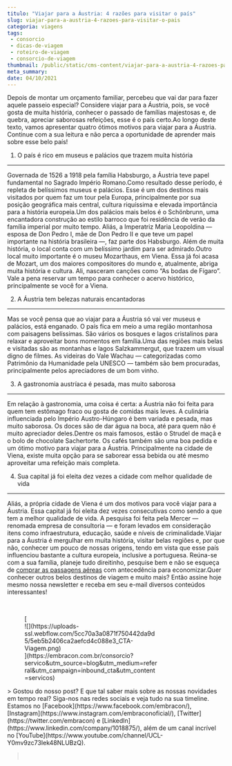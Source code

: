```yaml
---
titulo: "Viajar para a Áustria: 4 razões para visitar o país"
slug: viajar-para-a-austria-4-razoes-para-visitar-o-pais
categoria: viagens
tags:
 - consorcio
 - dicas-de-viagem
 - roteiro-de-viagem
 - consorcio-de-viagem
thumbnail: /public/static/cms-content/viajar-para-a-austria-4-razoes-para-visitar-o-pais.jpg
meta_summary: 
date: 04/10/2021
---
```

Depois de montar um orçamento familiar, percebeu que vai dar para fazer aquele passeio especial? Considere viajar para a Áustria, pois, se você gosta de muita história, conhecer o passado de famílias majestosas e, de quebra, apreciar saborosas refeições, esse é o país certo.Ao longo deste texto, vamos apresentar quatro ótimos motivos para viajar para a Áustria. Continue com a sua leitura e não perca a oportunidade de aprender mais sobre esse belo país!

1. O país é rico em museus e palácios que trazem muita história
---------------------------------------------------------------

Governada de 1526 a 1918 pela família Habsburgo, a Áustria teve papel fundamental no Sagrado Império Romano.Como resultado desse período, é repleta de belíssimos museus e palácios. Esse é um dos destinos mais visitados por quem faz um tour pela Europa, principalmente por sua posição geográfica mais central, cultura riquíssima e elevada importância para a história europeia.Um dos palácios mais belos é o Schönbrunn, uma encantadora construção ao estilo barroco que foi residência de verão da família imperial por muito tempo. Aliás, a Imperatriz Maria Leopoldina — esposa de Don Pedro I, mãe de Don Pedro II e que teve um papel importante na história brasileira —, faz parte dos Habsburgo. Além de muita história, o local conta com um belíssimo jardim para ser admirado.Outro local muito importante é o museu Mozarthaus, em Viena. Essa já foi acasa de Mozart, um dos maiores compositores do mundo e, atualmente, abriga muita história e cultura. Ali, nasceram canções como “As bodas de Fígaro”. Vale a pena reservar um tempo para conhecer o acervo histórico, principalmente se você for a Viena.

2. A Áustria tem belezas naturais encantadoras
----------------------------------------------

Mas se você pensa que ao viajar para a Áustria só vai ver museus e palácios, está enganado. O país fica em meio a uma região montanhosa com paisagens belíssimas. São vários os bosques e lagos cristalinos para relaxar e aproveitar bons momentos em família.Uma das regiões mais belas e visitadas são as montanhas e lagos Salzkammergut, que trazem um visual digno de filmes. As videiras do Vale Wachau — categorizadas como Patrimônio da Humanidade pela UNESCO — também são bem procuradas, principalmente pelos apreciadores de um bom vinho.

3. A gastronomia austríaca é pesada, mas muito saborosa
-------------------------------------------------------

Em relação à gastronomia, uma coisa é certa: a Áustria não foi feita para quem tem estômago fraco ou gosta de comidas mais leves. A culinária influenciada pelo Império Austro-Húngaro é bem variada e pesada, mas muito saborosa. Os doces são de dar água na boca, até para quem não é muito apreciador deles.Dentre os mais famosos, estão o Strudel de maçã e o bolo de chocolate Sachertorte. Os cafés também são uma boa pedida e um ótimo motivo para viajar para a Áustria. Principalmente na cidade de Viena, existe muita opção para se saborear essa bebida ou até mesmo aproveitar uma refeição mais completa.

4. Sua capital já foi eleita dez vezes a cidade com melhor qualidade de vida
----------------------------------------------------------------------------

Aliás, a própria cidade de Viena é um dos motivos para você viajar para a Áustria. Essa capital já foi eleita dez vezes consecutivas como sendo a que tem a melhor qualidade de vida. A pesquisa foi feita pela Mercer — renomada empresa de consultoria — e foram levados em consideração itens como infraestrutura, educação, saúde e níveis de criminalidade.Viajar para a Áustria é mergulhar em muita história, visitar belas regiões e, por que não, conhecer um pouco de nossas origens, tendo em vista que esse país influenciou bastante a cultura europeia, inclusive a portuguesa. Reúna-se com a sua família, planeje tudo direitinho, pesquise bem e não se esqueça de [comprar as passagens aéreas](https://www.embracon.com.br/blog/4-dicas-na-hora-de-comprar-passagens-aereas) com antecedência para economizar.Quer conhecer outros belos destinos de viagem e muito mais? Então assine hoje mesmo nossa newsletter e receba em seu e-mail diversos conteúdos interessantes!

‍

<figure class="w-richtext-figure-type-image w-richtext-align-center" style="max-width:310px">[<div>![](https://uploads-ssl.webflow.com/5cc70a3a0871f750442da9d5/5eb5b2406ca2aefcd4c088e3_CTA-Viagem.png)</div>](https://embracon.com.br/consorcio?servico&utm_source=blog&utm_medium=referral&utm_campaign=inbound_cta&utm_content=servicos)</figure>> Gostou do nosso post? E que tal saber mais sobre as nossas novidades em tempo real? Siga-nos nas redes sociais e veja tudo na sua timeline. Estamos no [Facebook](https://www.facebook.com/embracon/), [Instagram](https://www.instagram.com/embraconoficial/), [Twitter](https://twitter.com/embracon) e [LinkedIn](https://www.linkedin.com/company/1018875/), além de um canal incrível no [YouTube](https://www.youtube.com/channel/UCL-Y0mv9zc73Iek48NLUBzQ).

> ‍
